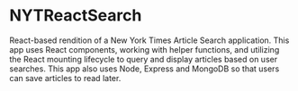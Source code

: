 # NYTReactSearch
React-based rendition of a New York Times Article Search application. This app uses React components, working with helper functions, and utilizing the React mounting lifecycle to query and display articles based on user searches. This app also uses Node, Express and MongoDB so that users can save articles to read later.
